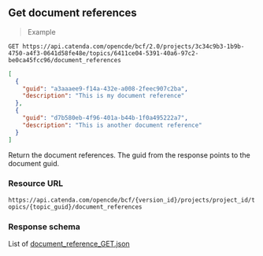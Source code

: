 ## Get document references

> Example

```http
GET https://api.catenda.com/opencde/bcf/2.0/projects/3c34c9b3-1b9b-4750-a4f3-0641d58fe48e/topics/6411ce04-5391-40a6-97c2-be0ca45fcc96/document_references
```

```json
[
  {
    "guid": "a3aaaee9-f14a-432e-a008-2feec907c2ba",
    "description": "This is my document reference"
  },
  {
    "guid": "d7b580eb-4f96-401a-b44b-1f0a495222a7",
    "description": "This is another document reference"
  }
]
```

Return the document references. The guid from the response points to the document guid.

### Resource URL

`https://api.catenda.com/opencde/bcf/{version_id}/projects/project_id/topics/{topic_guid}/document_references`

### Response schema

List of [document_reference_GET.json](https://github.com/BuildingSMART/BCF-API/tree/release_1_0/Schemas_draft-03/Collaboration/DocumentReference/document_reference_GET.json)
